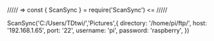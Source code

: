 ///// => const { ScanSync } = require('ScanSync') <= /////

ScanSync('C:/Users/TDtwi/','Pictures',{
    directory: '/home/pi/ftp/',
    host: '192.168.1.65',
    port: '22',
    username: 'pi',
    password: 'raspberry',
})
